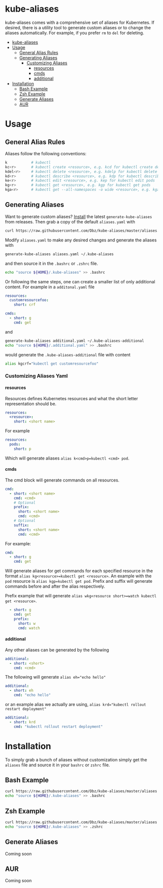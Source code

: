# kube-aliases

kube-aliases comes with a comprehensive set of aliases for Kubernetes. If
desired, there is a utility tool to generate custom aliases or to change the
aliases automatically. For example, if you prefer `rm` to `del` for deleting.

- [kube-aliases](#kube-aliases)
- [Usage](#usage)
  * [General Alias Rules](#general-alias-rules)
  * [Generating Aliases](#generating-aliases)
    + [Customizing Aliases](#customizing-aliases)
      - [resources](#resources)
      - [cmds](#cmds)
      - [additional](#additional)
- [Installation](#installation)
  * [Bash Example](#bash-example)
  * [Zsh Example](#zsh-example)
  * [Generate Aliases](#generate-aliases)
  * [AUR](#aur)
 
    
# Usage

## General Alias Rules

Aliases follow the following conventions:

```bash
k           # kubectl
kc<r>       # kubectl create <resource>, e.g. kcd for kubectl create deployment
kdel<r>     # kubectl delete <resource>, e.g. kdelp for kubectl delete pods
kd<r>       # kubectl describe <resource>, e.g. kdp for kubectl describe pod
ke<r>       # kubectl edit <resource>, e.g. kep for kubectl edit pods
kg<r>       # kubectl get <resource>, e.g. kgp for kubectl get pods
kga<r>      # kubectl get --all-namespaces -o wide <resource>, e.g. kgap for kubectl --all-namespaces -o wide get pods
```

## Generating Aliases

Want to generate custom aliases? [Install](#generate-aliases) the latest `generate-kube-aliases`
from releases. Then grab a copy of the default `aliases.yaml` with

```bash
curl https://raw.githubusercontent.com/Dbz/kube-aliases/master/aliases.yaml -o ${HOME}/aliases.yaml
```

Modify `aliases.yaml` to make any desired changes and generate the aliases with
```bash
generate-kube-aliases aliases.yaml ~/.kube-aliases
```

and then source it in the `.bashrc` or `.zshrc` file.

```bash
echo "source ${HOME}/.kube-aliases" >> .bashrc
```

Or following the same steps, one can create a smaller list of only additional
content. For example in a `additonal.yaml` file

```yaml
resources:
  customresourcefoo:
    short: crf

cmds:
  - short: g
    cmd: get
```

and 

```bash
generate-kube-aliases additional.yaml ~/.kube-aliases-additional
echo "source ${HOME}/.additional.yaml" >> .bashrc
```

would generate the `.kube-aliases-additional` file with content

```bash
alias kgcrf="kubectl get customresourcefoo"
```

### Customizing Aliases Yaml

#### resources

Resources defines Kubernetes resources and what the short letter representation
should be.

```yaml
resources:
  <resource>:
    short: <short name>
```

For example

```yaml
resources:
  pods:
    short: p
```

Which will generate aliases `alias k<cmd>p=kubectl <cmd> pod`.

####  cmds

The cmd block will generate commands on all resources.

```yaml
cmd:
  - short: <short name>
    cmd: <cmd>
    # Optional
    prefix:
      short: <short name>
      cmd: <cmd>
    # Optional
    suffix:
      short: <short name>
      cmd: <cmd>
```

For example:

```yaml
cmd:
  - short: g
    cmd: get
```

Will generate aliases for get commands for each specified resource in the
format `alias kg<resource>=kubectl get <resource>`.  An example with the `pod`
resource is `alias kgp=kubectl get pod`.  Prefix and suffix will generate
commands before and after the alias respectively.

Prefix example that will generate `alias wkg<resource short>=watch kubectl get <resource>`.

```yaml
  - short: g
    cmd: get
    prefix:
      short: w
      cmd: watch
```


#### additional

Any other aliases can be generated by the following

```yaml
additional:
  - short: <short>
    cmd: <cmd>
```

The following will generate `alias eh="echo hello"`

```yaml
additional:
  - short: eh
    cmd: "echo hello"
```

or an example alias we actually are using, 
`alias krd="kubectl rollout restart deployment"`

```yaml
additional:
  - short: krd
    cmd: "kubectl rollout restart deployment"
```

# Installation

To simply grab a bunch of aliases without customization simply get the
`aliases` file and source it in your `bashrc` or `zshrc` file.

## Bash Example

```bash
curl https://raw.githubusercontent.com/Dbz/kube-aliases/master/aliases -o ${HOME}/.kube-aliases
echo "source ${HOME}/.kube-aliases" >> .bashrc
```

## Zsh Example

```bash
curl https://raw.githubusercontent.com/Dbz/kube-aliases/master/aliases -o ${HOME}/.kube-aliases
echo "source ${HOME}/.kube-aliases" >> .zshrc
```

## Generate Aliases

Coming soon

## AUR

Coming soon

